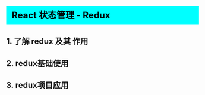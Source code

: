 <div
    style = "
        width: 100%;
        height: 50px;
        background: #00FFFF;
        color: black;
        line-height: 50px;
        padding-left: 15px;
        font-size: 24px;
        font-weight: bold;
    "
> 
    React 状态管理 - Redux 
</div>

## 1. 了解 redux 及其 作用
## 2. redux基础使用
## 3. redux项目应用